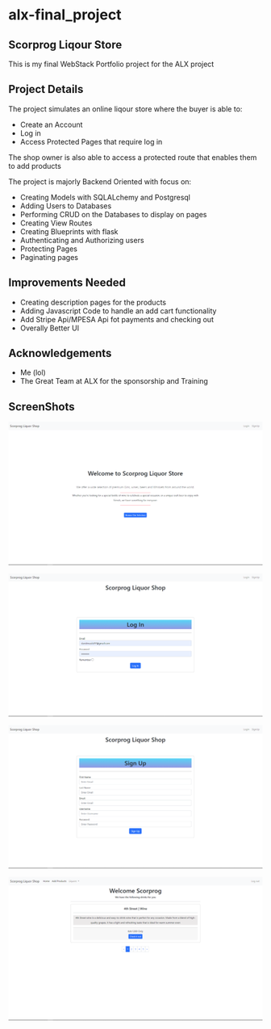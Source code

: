# alx-final_project
## Scorprog Liqour Store  

This is my final WebStack Portfolio project for the ALX project

## Project Details 

The project simulates an online liqour store where the buyer is able to:

* Create an Account  
* Log in
* Access Protected Pages that require log in  

The shop owner is also able to access a protected route that enables them to add products

The project is majorly Backend Oriented with focus on:  

* Creating Models with SQLALchemy and Postgresql
* Adding Users to Databases
* Performing CRUD on the Databases to display on pages
* Creating View Routes  
* Creating Blueprints with flask
* Authenticating and Authorizing users
* Protecting Pages
* Paginating pages

## Improvements Needed

* Creating description pages for the products
* Adding Javascript Code to handle an add cart functionality
* Add Stripe Api/MPESA Api fot payments and checking out
* Overally Better UI

## Acknowledgements

* Me (lol)
* The Great Team at ALX for the sponsorship and Training

## ScreenShots

![alt text](https://github.com/DavidMasila/alx-final_project/blob/master/1.png)

![alt text](https://github.com/DavidMasila/alx-final_project/blob/master/2.png)

![alt text](https://github.com/DavidMasila/alx-final_project/blob/master/3.png)

![alt text](https://github.com/DavidMasila/alx-final_project/blob/master/4.png)
